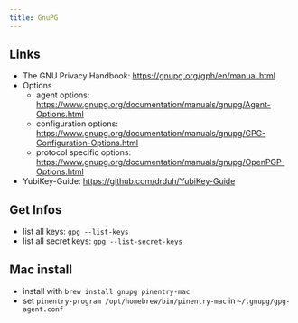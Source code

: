 ```yaml
---
title: GnuPG
---
```


## Links
- The GNU Privacy Handbook: https://gnupg.org/gph/en/manual.html
- Options
  - agent options: https://www.gnupg.org/documentation/manuals/gnupg/Agent-Options.html
  - configuration options: https://www.gnupg.org/documentation/manuals/gnupg/GPG-Configuration-Options.html
  - protocol specific options: https://www.gnupg.org/documentation/manuals/gnupg/OpenPGP-Options.html
- YubiKey-Guide: https://github.com/drduh/YubiKey-Guide

## Get Infos
- list all keys: `gpg --list-keys`
- list all secret keys: `gpg --list-secret-keys`

## Mac install
- install with `brew install gnupg pinentry-mac`
- set `pinentry-program /opt/homebrew/bin/pinentry-mac` in `~/.gnupg/gpg-agent.conf`
